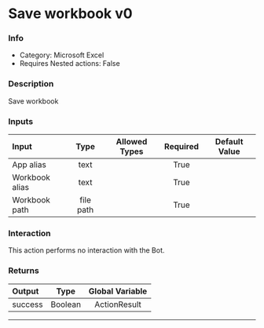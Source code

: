 # Save workbook v0

### Info

- Category: Microsoft Excel
- Requires Nested actions: False


### Description
Save workbook


### Inputs

| Input | Type | Allowed Types | Required |  Default Value |
| :--- | :---: | :---: | :---: | :---: |
| App alias | text |  | True |  |
| Workbook alias | text |  | True |  |
| Workbook path | file path |  | True |  |


### Interaction
This action performs no interaction with the Bot.

### Returns

| Output | Type | Global Variable |
| :--- | :---: | :---: |
| success | Boolean | ActionResult |

---